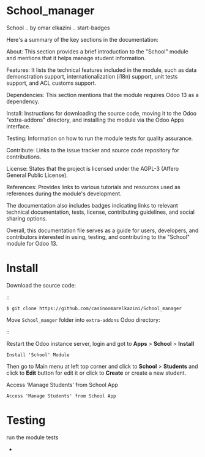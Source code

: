 # School_manager

School 
.. by omar elkazini
.. start-badges

Here's a summary of the key sections in the documentation:

About: This section provides a brief introduction to the "School" module and mentions that it helps 
manage student information.

Features: It lists the technical features included in the module, such as data 
demonstration support, internationalization (i18n) support, unit tests support, and ACL customs support.

Dependencies: This section mentions that the module requires Odoo 13 as a dependency.

Install: Instructions for downloading the source code, moving it to the Odoo
 "extra-addons" directory, and installing the module via the Odoo Apps interface.

Testing: Information on how to run the module tests for quality assurance.

Contribute: Links to the issue tracker and source code repository for contributions.

License: States that the project is licensed under the AGPL-3 (Affero General Public License).

References: Provides links to various tutorials and resources used as references during the module's development.

The documentation also includes badges indicating links to relevant technical documentation, 
tests, license, contributing guidelines, and social sharing options.

Overall, this documentation file serves as a guide for users, developers, and contributors interested 
in using, testing, and contributing to the "School" module for Odoo 13.



Install
=======

Download the source code:

::

    $ git clone https://github.com/casinoomarelkazini/School_manager

Move ``School_manger`` folder into ``extra-addons`` Odoo directory:

::


Restart the Odoo instance server, login and got to **Apps** > **School** > **Install**




    Install 'School' Module

Then go to Main menu at left top corner and click to **School** > **Students** and click to **Edit** button for edit it or click to **Create** or create a new student.

 Access 'Manage Students' from School App

    Access 'Manage Students' from School App


Testing
=======
 run the module tests

-



